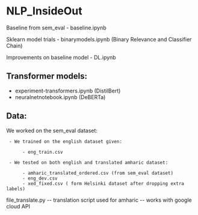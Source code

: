 # NLP_InsideOut

Baseline from sem_eval - baseline.ipynb

Sklearn model trials - binarymodels.ipynb (Binary Relevance and Classifier Chain)

Improvements on baseline model - DL.ipynb

## Transformer models:
   - experiment-transformers.ipynb (DistilBert)
   - neuralnetnotebook.ipynb (DeBERTa)

## Data:
We worked on the sem_eval dataset:

     - We trained on the english dataset given:
     
          - eng_train.csv
          
     - We tested on both english and translated amharic dataset:
     
          - amharic_translated_ordered.csv (from sem_eval dataset)
          - eng_dev.csv
          - xed_fixed.csv ( form Helsinki dataset after dropping extra labels)

file_translate.py  -- translation script used for amharic -- works with google cloud API
      



